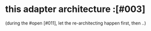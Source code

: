 # this adapter architecture :[#003]

(during the #open [#011], let the re-architecting happen first, then ..)

